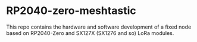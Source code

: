 # RP2040-zero-meshtastic
This repo contains the hardware and software development of a fixed node based on RP2040-Zero and SX127X (SX1276 and so) LoRa modules.
